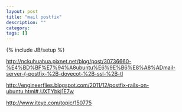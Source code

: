 ```yaml
---
layout: post
title: "mail postfix"
description: ""
category: 
tags: []
---
```

{% include JB/setup %}

<http://nckuhuahua.pixnet.net/blog/post/30736660-%E4%BD%BF%E7%94%A8ubuntu%E6%9E%B6%E8%A8%ADmail-server-(-postfix-%2B-dovecot-%2B-ssl-%2B-tl>  

<http://engineerflies.blogspot.com/2011/12/postfix-rails-on-ubuntu.html#.UXTYbkj1E7w>  

<http://www.iteye.com/topic/150775>  
